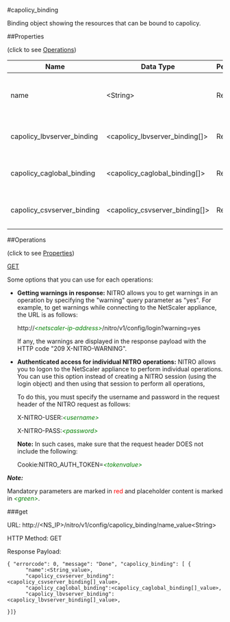#capolicy_binding

Binding object showing the resources that can be bound to capolicy.


##Properties 
<span>(click to see [Operations](#operations))</span>


<table><thead><tr><th>Name</th><th> Data Type</th><th> Permissions</th><th>Description</th></tr></thead><tbody><tr><td>name</td><td>&lt;String></td><td>Read-write</td><td>Name of the content accelerator policy to be displayed.</td><tr><tr><td>capolicy_lbvserver_binding</td><td>&lt;capolicy_lbvserver_binding[]></td><td>Read-only</td><td>lbvserver that can be bound to capolicy.</td><tr><tr><td>capolicy_caglobal_binding</td><td>&lt;capolicy_caglobal_binding[]></td><td>Read-only</td><td>caglobal that can be bound to capolicy.</td><tr><tr><td>capolicy_csvserver_binding</td><td>&lt;capolicy_csvserver_binding[]></td><td>Read-only</td><td>csvserver that can be bound to capolicy.</td><tr></tbody></table>
##Operations 
<span>(click to see [Properties](#properties))</span>


[GET](#get)


Some options that you can use for each operations:
<ul><li><p><b>Getting warnings in response:</b> NITRO allows you to get warnings in an operation by specifying the "warning" query parameter as "yes". For example, to get warnings while connecting to the NetScaler appliance, the URL is as follows:</p><p>http://<span style="color:green;font-style:italic;">&lt;netscaler-ip-address&gt;</span>/nitro/v1/config/login?warning=yes</p><p>If any, the warnings are displayed in the response payload with the HTTP code "209 X-NITRO-WARNING".</p></li><li><p><b>Authenticated access for individual NITRO operations:</b> NITRO allows you to logon to the NetScaler appliance to perform individual operations. You can use this option instead of creating a NITRO session (using the login object) and then using that session to perform all operations,</p><p>To do this, you must specify the username and password in the request header of the NITRO request as follows:</p><p>X-NITRO-USER:<span style="color:green;font-style:italic;">&lt;username&gt;</span></p><p>X-NITRO-PASS:<span style="color:green;font-style:italic;">&lt;password&gt;</span></p><p><b>Note:</b> In such cases, make sure that the request header DOES not include the following:</p><p>Cookie:NITRO_AUTH_TOKEN=<span style="color:green;font-style:italic;">&lt;tokenvalue&gt;</span></p></li></ul>



***Note:*** 
Mandatory parameters are marked in <span style="color:#FF0000;">red</span> and placeholder content is marked in <span style="color:green;font-style:italic">&lt;green&gt;</span>.

###get



URL: http://&lt;NS_IP&gt;/nitro/v1/config/capolicy_binding/name_value&lt;String&gt;
HTTP Method: GET
Response Payload: ```{ "errorcode": 0, "message": "Done", "capolicy_binding": [ {      "name":<String_value>,      "capolicy_csvserver_binding":<capolicy_csvserver_binding[]_value>,      "capolicy_caglobal_binding":<capolicy_caglobal_binding[]_value>,      "capolicy_lbvserver_binding":<capolicy_lbvserver_binding[]_value>,}]}```



